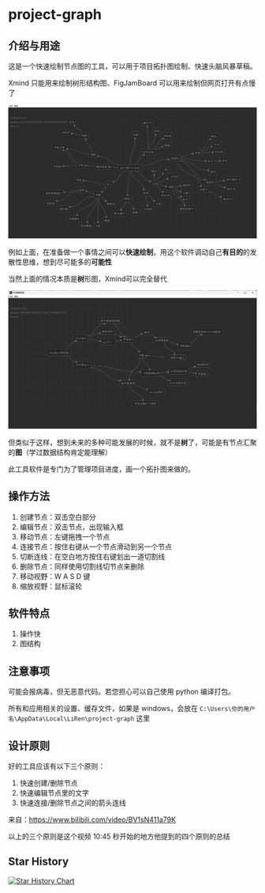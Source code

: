 # project-graph

## 介绍与用途

这是一个快速绘制节点图的工具，可以用于项目拓扑图绘制、快速头脑风暴草稿。

Xmind 只能用来绘制树形结构图、FigJamBoard 可以用来绘制但网页打开有点慢了

![快速发散性思考](docs/eg1.jpg)

例如上面，在准备做一个事情之间可以**快速绘制**，用这个软件调动自己**有目的**的发散性思维，想到尽可能多的**可能性**

当然上面的情况本质是**树**形图，Xmind可以完全替代

![eg2](docs/eg2.png)

但类似于这样，想到未来的多种可能发展的时候，就不是**树**了，可能是有节点汇聚的**图**（学过数据结构肯定能理解）

此工具软件是专门为了管理项目进度，画一个拓扑图来做的。

## 操作方法

1. 创建节点：双击空白部分
2. 编辑节点：双击节点，出现输入框
3. 移动节点：左键拖拽一个节点
4. 连接节点：按住右键从一个节点滑动到另一个节点
5. 切断连线：在空白地方按住右键划出一道切割线
6. 删除节点：同样使用切割线切节点来删除
7. 移动视野：W A S D 键
8. 缩放视野：鼠标滚轮

## 软件特点

1. 操作快
2. 图结构

## 注意事项

可能会报病毒，但无恶意代码。若您担心可以自己使用 python 编译打包。

所有和应用相关的设置、缓存文件，如果是 windows，会放在 `C:\Users\你的用户名\AppData\Local\LiRen\project-graph` 这里

## 设计原则

好的工具应该有以下三个原则：

1. 快速创建/删除节点
2. 快速编辑节点里的文字
3. 快速连接/删除节点之间的箭头连线

来自：https://www.bilibili.com/video/BV1sN411a79K

以上的三个原则是这个视频 10:45 秒开始的地方他提到的四个原则的总结

## Star History

<a href="https://star-history.com/#LiRenTech/project-graph-qt&Date">
 <picture>
   <source media="(prefers-color-scheme: dark)" srcset="https://api.star-history.com/svg?repos=LiRenTech/project-graph-qt&type=Date&theme=dark" />
   <source media="(prefers-color-scheme: light)" srcset="https://api.star-history.com/svg?repos=LiRenTech/project-graph-qt&type=Date" />
   <img alt="Star History Chart" src="https://api.star-history.com/svg?repos=LiRenTech/project-graph-qt&type=Date" />
 </picture>
</a>
